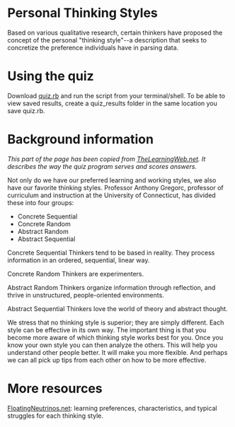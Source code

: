 # Personal Thinking Styles
Based on various qualitative research, certain thinkers have proposed the concept of the personal "thinking
style"--a description that seeks to concretize the preference individuals have in parsing data.

# Using the quiz 
Download [quiz.rb](https://github.com/mindplace/nifty_things/blob/master/thinking_style_quiz/quiz.rb) 
and run the script from your terminal/shell. To be able to view saved results, create a quiz_results 
folder in the same location you save quiz.rb. 

# Background information
*This part of the page has been copied from [TheLearningWeb.net](http://www.thelearningweb.net/personalthink.html).*
*It describes the way the quiz program serves and scores answers.*

Not only do we have our preferred learning and working styles, we also have our 
favorite thinking styles. Professor Anthony Gregorc, professor of curriculum and 
instruction at the University of Connecticut, has divided these into four groups:

- Concrete Sequential
- Concrete Random
- Abstract Random
- Abstract Sequential

Concrete Sequential Thinkers tend to be based in reality. They process information 
in an ordered, sequential, linear way.

Concrete Random Thinkers are experimenters.

Abstract Random Thinkers organize information through reflection, and thrive in 
unstructured, people-oriented environments.
  
Abstract Sequential Thinkers love the world of theory and abstract thought.

We stress that no thinking style is superior; they are simply different. Each style 
can be effective in its own way. The important thing is that you become more aware of 
which thinking style works best for you. Once you know your own style you can then 
analyze the others. This will help you understand other people better. It will make 
you more flexible. And perhaps we can all pick up tips from each other on how to be 
more effective.

# More resources
[FloatingNeutrinos.net](http://www.floatingneutrinos.com/Message/arcs/links_on_abstractrandom.htm): learning 
preferences, characteristics, and typical struggles for each thinking style.


